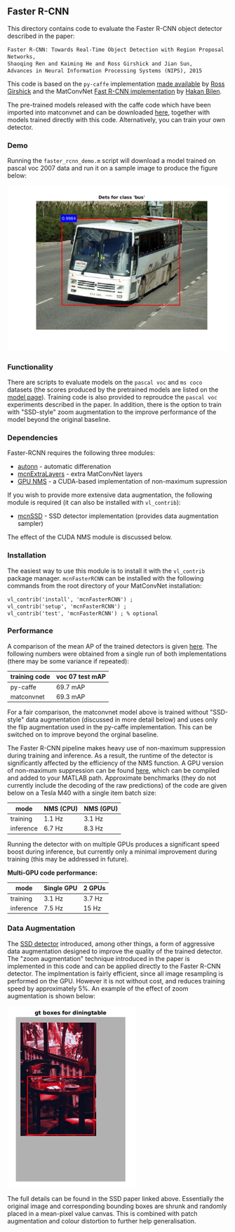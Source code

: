Faster R-CNN
---

This directory contains code to evaluate the Faster R-CNN object detector 
described in the paper:

```
Faster R-CNN: Towards Real-Time Object Detection with Region Proposal Networks,
Shaoqing Ren and Kaiming He and Ross Girshick and Jian Sun,
Advances in Neural Information Processing Systems (NIPS), 2015
```

This code is based on the `py-caffe` implementation 
[made available](https://github.com/rbgirshick/py-faster-rcnn) by 
[Ross Girshick](http://www.rossgirshick.info/) and the MatConvNet 
[Fast R-CNN implementation](https://github.com/vlfeat/matconvnet/tree/master/examples/fast_rcnn) by 
[Hakan Bilen](http://www.robots.ox.ac.uk/~hbilen).

The pre-trained models released with the caffe code which have been imported into matconvnet and 
can be downloaded [here](http://www.robots.ox.ac.uk/~albanie/models.html#faster-rcnn-models), together with models trained directly with this code.  Alternatively, you can train your own detector.

### Demo

Running the `faster_rcnn_demo.m` script will download a model trained on pascal voc 2007 data and run it on a sample image to produce the figure below:

<img src="misc/pascal-demo-fig.jpg" width="600" />

### Functionality

There are scripts to evaluate models on the `pascal voc` and `ms coco` datasets (the scores produced by the pretrained models are listed on the [model page](http://www.robots.ox.ac.uk/~albanie/models.html#faster-rcnn-models)).  Training code is also provided to reproudce the `pascal voc` experiments described in the paper.  In addition, there is the option to train with "SSD-style" zoom augmentation to the improve performance of the model beyond the original baseline.


### Dependencies

Faster-RCNN requires the following three modules:

* [autonn](https://github.com/vlfeat/autonn) - automatic differenation
* [mcnExtraLayers](https://github.com/albanie/mcnExtraLayers) - extra MatConvNet layers
* [GPU NMS](https://github.com/albanie/mcnNMS) - a CUDA-based implementation of non-maximum supression

If you wish to provide more extensive data augmentation, the following module is required (it can also be installed with `vl_contrib`):

* [mcnSSD](https://github.com/albanie/mcnSSD) - SSD detector implementation (provides data augmentation sampler)

The effect of the CUDA NMS module is discussed below.

### Installation

The easiest way to use this module is to install it with the `vl_contrib` 
package manager. `mcnFasterRCNN` can be installed with 
the following commands from the root directory of your MatConvNet 
installation:

```
vl_contrib('install', 'mcnFasterRCNN') ;
vl_contrib('setup', 'mcnFasterRCNN') ;
vl_contrib('test', 'mcnFasterRCNN') ; % optional
```  


### Performance

A comparison of the mean AP of the trained detectors is given [here](http://www.robots.ox.ac.uk/~albanie/models.html#faster-rcnn-models).   The following numbers were obtained from a single run of both implementations (there may be some variance if repeated):

| training code | voc 07 test mAP |  
|---------------|-----------------|
| py-caffe      |     69.7 mAP    |  
| matconvnet    |     69.3 mAP    |  

For a fair comparison, the matconvnet model above is trained without "SSD-style" data augmentation (discussed in more detail below) and uses only the flip augmentation used in the py-caffe implementation.  This can be switched on to improve beyond the orginal baseline.

The Faster R-CNN pipeline makes heavy use of non-maximum suppression during training and inference. As a result, the runtime of the detector is significantly affected by the efficiency of the NMS function.  A GPU version of non-maximum suppression can be found [here](https://github.com/albanie/mcnNMS), which can be compiled and added to your MATLAB path.  Approximate benchmarks (they do not currently include the decoding of the raw predictions) of the code are given below on a Tesla M40 with a single item batch size:


| mode      | NMS (CPU) | NMS (GPU) |  
|-----------|-----------|-----------|  
| training  | 1.1 Hz    | 3.1 Hz    |  
| inference | 6.7 Hz    | 8.3 Hz    |  


 Running the detector with on multiple GPUs produces a significant speed boost during inference, but currently only a minimal improvement during training (this may be addressed in future). 

**Multi-GPU code performance:**

| mode      | Single GPU | 2 GPUs   |
|-----------|-----------|-----------|
| training  | 3.1 Hz    | 3.7 Hz    |
| inference | 7.5 Hz    | 15 Hz     |


### Data Augmentation

The [SSD detector](https://link.springer.com/chapter/10.1007/978-3-319-46448-0_2) introduced, among other things, a form of aggressive data augmentation designed to improve the quality of the trained detector.  The "zoom augmentation" technique introduced in the paper is implemented in this code and can be applied directly to the Faster R-CNN detector.  The implmentation is fairly efficient, since all image resampling is performed on the GPU.  However it is not without cost, and reduces training speed by approximately 5%.  An example of the effect of zoom augmentation is shown below:

![zoom-aug](misc/zoom-aug.png)

The full details can be found in the SSD paper linked above.   Essentially the original image and corresponding bounding boxes are shrunk and randomly placed in a mean-pixel value canvas.  This is combined with patch augmentation and colour distortion to further help generalisation. 



